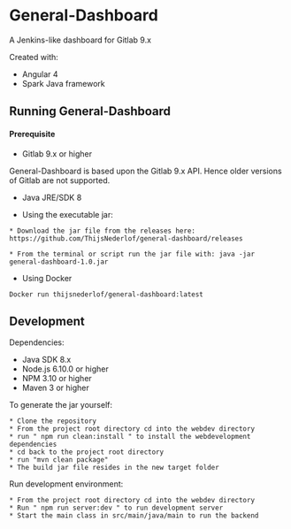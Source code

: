 # General-Dashboard
A Jenkins-like dashboard for Gitlab 9.x

Created with:

* Angular 4
* Spark Java framework





## Running General-Dashboard

#### Prerequisite

* Gitlab 9.x or higher

General-Dashboard is based upon the Gitlab 9.x API. 
Hence older versions of Gitlab are not supported.

* Java JRE/SDK 8

* Using the executable jar:
```
* Download the jar file from the releases here:
https://github.com/ThijsNederlof/general-dashboard/releases

* From the terminal or script run the jar file with: java -jar general-dashboard-1.0.jar
```

* Using Docker

```
Docker run thijsnederlof/general-dashboard:latest
```

## Development

Dependencies:

* Java SDK 8.x
* Node.js 6.10.0 or higher
* NPM 3.10 or higher
* Maven 3 or higher

To generate the jar yourself:

```
* Clone the repository
* From the project root directory cd into the webdev directory
* run " npm run clean:install " to install the webdevelopment dependencies
* cd back to the project root directory
* run "mvn clean package"
* The build jar file resides in the new target folder
```

Run development environment:

```
* From the project root directory cd into the webdev directory
* Run " npm run server:dev " to run development server
* Start the main class in src/main/java/main to run the backend
```
